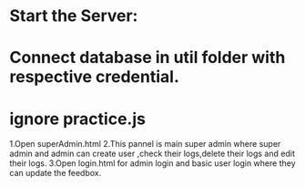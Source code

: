 # Start the Server:
# Connect database in util folder with respective credential.
# ignore practice.js
1.Open superAdmin.html
2.This pannel is main super admin where super admin and admin can create user ,check their logs,delete their logs and edit their logs.
3.Open login.html for admin login and basic user login where they can update the feedbox.